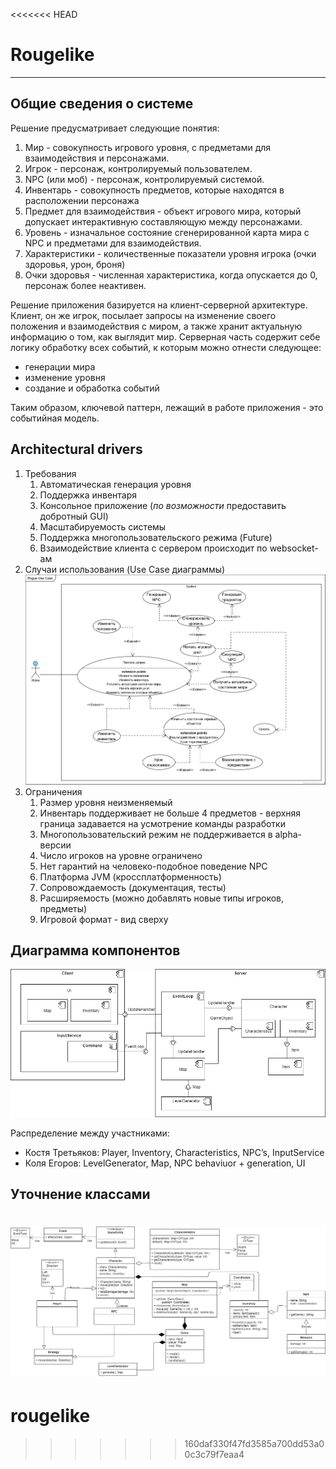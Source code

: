 <<<<<<< HEAD
# Rougelike
---
## Общие сведения о системе
Решение предусматривает следующие понятия:
1. Мир - совокупность игрового уровня, с предметами для взаимодействия и персонажами.
2. Игрок - персонаж, контролируемый пользователем. 
3. NPC (или моб) - персонаж, контролируемый системой. 
4. Инвентарь - совокупность предметов, которые находятся в расположении персонажа 
5. Предмет для взаимодействия - объект игрового мира, который допускает интерактивную составляющую между персонажами. 
6. Уровень - изначальное состояние сгенерированной карта мира с NPC и предметами для взаимодействия.
7. Характеристики - количественные показатели уровня игрока (очки здоровья, урон, броня)
8. Очки здоровья - численная характеристика, когда опускается до 0, персонаж более неактивен. 

Решение приложения базируется на клиент-серверной архитектуре. Клиент, он же игрок, посылает запросы на изменение своего положения и взаимодействия с миром, а также хранит актуальную информацию о том, как выглядит мир. Серверная часть содержит себе логику обработку всех событий, к которым можно отнести следующее:
- генерации мира
- изменение уровня
- создание и обработка событий

Таким образом, ключевой паттерн, лежащий в работе приложения - это событийная модель. 

## Architectural drivers
1. Требования 
    1.  Автоматическая генерация уровня 
    2. Поддержка инвентаря 
    3. Консольное приложение (*по возможности* предоставить добротный GUI)
    4. Масштабируемость системы 
    5. Поддержка многопользовательского режима (Future) 
    6. Взаимодействие клиента с сервером происходит по websocket-ам
2. Случаи использования (Use Case диаграммы)
![Use Case Diagram](diagrams/use_case.png)
3. Ограничения
    1. Размер уровня неизменяемый 
    2. Инвентарь поддерживает не больше 4 предметов - верхняя граница задавается на усмотрение команды разработки 
    3. Многопользовательский режим не поддерживается в alpha-версии 
    4. Число игроков на уровне ограничено 
    5. Нет гарантий на человеко-подобное поведение NPC 
    6. Платформа JVM (кроссплатформенность)
    7. Сопровождаемость (документация, тесты)
    8. Расширяемость (можно добавлять новые типы игроков, предметы) 
    9. Игровой формат - вид сверху 

## Диаграмма компонентов
![Components Diagram](diagrams/components.png)

Распределение между участниками: 
- Костя Третьяков: Player, Inventory, Characteristics, NPC’s, InputService
- Коля Егоров: LevelGenerator, Map, NPC behaviuor + generation, UI

## Уточнение классами 
![Class Diagram](diagrams/class.png)
=======
# rougelike
>>>>>>> 160daf330f47fd3585a700dd53a00c3c79f7eaa4
